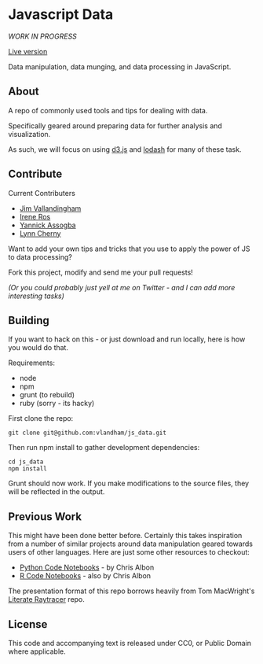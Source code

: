 # Javascript Data

_WORK IN PROGRESS_

[Live version](http://vallandingham.me/js_data/)

Data manipulation, data munging, and data processing in JavaScript. 

## About

A repo of commonly used tools and tips for dealing with data.

Specifically geared around preparing data for further analysis and visualization.

As such, we will focus on using [d3.js](http://d3js.org/) and [lodash](http://lodash.com/) for many of these task.

## Contribute

Current Contributers 

- [Jim Vallandingham](https://twitter.com/vlandham)
- [Irene Ros](https://twitter.com/ireneros)
- [Yannick Assogba](https://twitter.com/tafsiri)
- [Lynn Cherny](https://twitter.com/arnicas)

Want to add your own tips and tricks that you use to apply the power of JS to data processing?

Fork this project, modify and send me your pull requests!

_(Or you could probably just yell at me on Twitter - and I can add more interesting tasks)_

## Building

If you want to hack on this - or just download and run locally, here is how you would do that.

Requirements:

* node
* npm
* grunt (to rebuild)
* ruby (sorry - its hacky)

First clone the repo:

```
git clone git@github.com:vlandham/js_data.git
```

Then run npm install to gather development dependencies:

```
cd js_data
npm install
```

Grunt should now work. If you make modifications to the source files, they will be reflected in the output.

## Previous Work

This might have been done better before. Certainly this takes inspiration from a number of similar projects around data manipulation geared towards users of other languages. Here are just some other resources to checkout:

- [Python Code Notebooks](http://nbviewer.ipython.org/github/chrisalbon/code_py/tree/master/) - by Chris Albon
- [R Code Notebooks](https://github.com/chrisalbon/code_r) - also by Chris Albon

The presentation format of this repo borrows heavily from Tom MacWright's [Literate Raytracer](https://github.com/tmcw/literate-raytracer) repo. 

## License

This code and accompanying text is released under CC0, or Public Domain where applicable.

